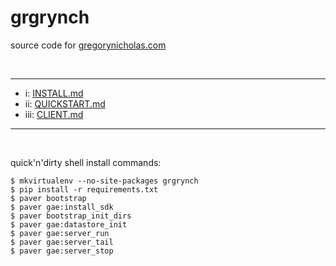 grgrynch
========

source code for [gregorynicholas.com](http://gregorynicholas.com)

<br />

-----

* i: [INSTALL.md](docs/INSTALL.md)
* ii: [QUICKSTART.md](docs/QUICKSTART.md)
* iii: [CLIENT.md](docs/CLIENT.md)

-----

<br />


quick'n'dirty shell install commands:

    $ mkvirtualenv --no-site-packages grgrynch
    $ pip install -r requirements.txt
    $ paver bootstrap
    $ paver gae:install_sdk
    $ paver bootstrap_init_dirs
    $ paver gae:datastore_init
    $ paver gae:server_run
    $ paver gae:server_tail
    $ paver gae:server_stop
